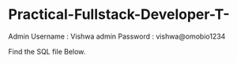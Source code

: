 # Practical-Fullstack-Developer-T-
Admin Username : Vishwa
admin Password : vishwa@omobio1234

Find the SQL file Below.
